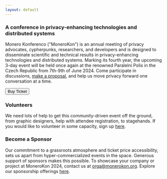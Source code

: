 ```yaml
---
layout: default
---
```


### A conference in privacy-enhancing technologies and distributed systems
Monero Konferenco ("MoneroKon") is an annual meeting of privacy advocates, cypherpunks, researchers, and developers and is designed to disseminate scientific and technical results in privacy-enhancing technologies and distributed systems. Marking its fourth year, the upcoming 3-day event will be held once again at the renowned Paralelní Polis in the Czech Republic from 7th-9th of June 2024. Come participate in discussions, [make a proposal](https://apply.monerokon.org), and help us move privacy forward one conversation at a time.

<a href="https://tickets.monerokon.org"><button class="button" style="vertical-align:middle"><span>Buy Ticket </span></button></a>

### Volunteers

We need lots of help to get this community-driven event off the ground, from graphic designers, help with attendee registration, to stagehands. If you would like to volunteer in some capacity, sign up [here](https://volunteer.monerokon.org).

### Become a Sponsor

Our commitment to a grassroots atmosphere and ticket price accessibility, sets us apart from hyper-commercialized events in the space. Generous support of sponsors makes this possible. To showcase your company or project at MoneroKon 2024, contact us at <a href="mailto:orga@monerokon.org">orga@monerokon.org</a>. Explore our sponsorship offerings [here](https://monerokon.org/sponsor).

